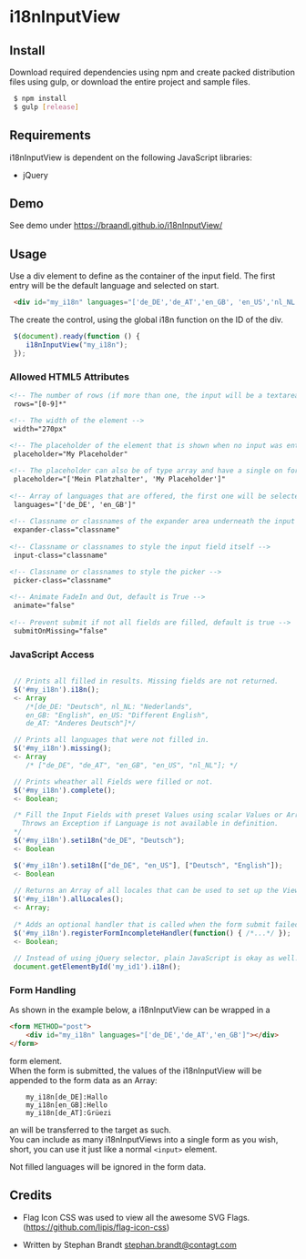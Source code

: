 # i18nInputView

## Install

Download required dependencies using npm and create packed distribution files using gulp,
or download the entire project and sample files.

```bash
 $ npm install
 $ gulp [release]
```

## Requirements

i18nInputView is dependent on the following JavaScript libraries:

* jQuery

## Demo

See demo under https://braandl.github.io/i18nInputView/

## Usage

Use a div element to define as the container of the input field.
The first entry will be the default language and selected on start.

```html
 <div id="my_i18n" languages="['de_DE','de_AT','en_GB', 'en_US','nl_NL']"></div>
```

The create the control, using the global i18n function on the ID of the div.

```javascript
 $(document).ready(function () {
    i18nInputView("my_i18n");
 });
```

### Allowed HTML5 Attributes
```html
<!-- The number of rows (if more than one, the input will be a textarea instead of an input fiel -->   
 rows="[0-9]*"

<!-- The width of the element -->
 width="270px"
 
<!-- The placeholder of the element that is shown when no input was entered. -->
 placeholder="My Placeholder"

<!-- The placeholder can also be of type array and have a single on for each language. -->
 placeholder="['Mein Platzhalter', 'My Placeholder']"
 
<!-- Array of languages that are offered, the first one will be selected on start -->
 languages="['de_DE', 'en_GB']"
 
<!-- Classname or classnames of the expander area underneath the input field --> 
 expander-class="classname"
 
<!-- Classname or classnames to style the input field itself -->
 input-class="classname"

<!-- Classname or classnames to style the picker -->
 picker-class="classname"
  
<!-- Animate FadeIn and Out, default is True -->
 animate="false"
 
<!-- Prevent submit if not all fields are filled, default is true -->
 submitOnMissing="false"
```

### JavaScript Access
```javascript

 // Prints all filled in results. Missing fields are not returned.
 $('#my_i18n').i18n();
 <- Array
    /*[de_DE: "Deutsch", nl_NL: "Nederlands", 
    en_GB: "English", en_US: "Different English", 
    de_AT: "Anderes Deutsch"]*/

 // Prints all languages that were not filled in.
 $('#my_i18n').missing();
 <- Array
    /* ["de_DE", "de_AT", "en_GB", "en_US", "nl_NL"]; */

 // Prints wheather all Fields were filled or not.
 $('#my_i18n').complete();
 <- Boolean;

 /* Fill the Input Fields with preset Values using scalar Values or Arrays.
   Throws an Exception if Language is not available in definition.
 */
 $('#my_i18n').seti18n("de_DE", "Deutsch");
 <- Boolean

 $('#my_i18n').seti18n(["de_DE", "en_US"], ["Deutsch", "English"]);
 <- Boolean
 
 // Returns an Array of all locales that can be used to set up the View.
 $('#my_i18n').allLocales();
 <- Array; 
 
 /* Adds an optional handler that is called when the form submit failed, because of an incomplete data set. */
 $('#my_i18n').registerFormIncompleteHandler(function() { /*...*/ });
 <- Boolean; 
 
 // Instead of using jQuery selector, plain JavaScript is okay as well:
 document.getElementById('my_id1').i18n();
```
### Form Handling

As shown in the example below, a i18nInputView can be wrapped in a 
```html
<form METHOD="post">
    <div id="my_i18n" languages="['de_DE','de_AT','en_GB']"></div>
</form>
```
form element.<br>
When the form is submitted, the values of the i18nInputView will be appended to the form data as an Array:
```
    my_i18n[de_DE]:Hallo
    my_i18n[en_GB]:Hello
    my_i18n[de_AT]:Grüezi
```
an will be transferred to the target as such.<br>
You can include as many i18nInputViews into a single form as you wish, <br>
short, you can use it just like a normal ```<input>``` element.

Not filled languages will be ignored in the form data.

## Credits

* Flag Icon CSS was used to view all the 
awesome SVG Flags. <br>
 (https://github.com/lipis/flag-icon-css)
 
* Written by Stephan Brandt <stephan.brandt@contagt.com>